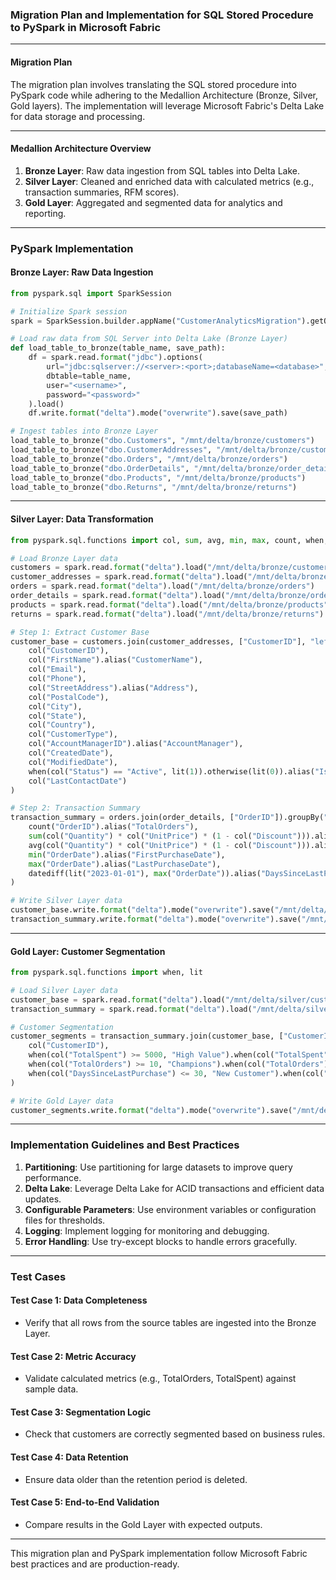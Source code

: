 ### Migration Plan and Implementation for SQL Stored Procedure to PySpark in Microsoft Fabric

---

#### **Migration Plan**

The migration plan involves translating the SQL stored procedure into PySpark code while adhering to the Medallion Architecture (Bronze, Silver, Gold layers). The implementation will leverage Microsoft Fabric's Delta Lake for data storage and processing.

---

#### **Medallion Architecture Overview**

1. **Bronze Layer**: Raw data ingestion from SQL tables into Delta Lake.
2. **Silver Layer**: Cleaned and enriched data with calculated metrics (e.g., transaction summaries, RFM scores).
3. **Gold Layer**: Aggregated and segmented data for analytics and reporting.

---

### PySpark Implementation

#### **Bronze Layer: Raw Data Ingestion**

```python
from pyspark.sql import SparkSession

# Initialize Spark session
spark = SparkSession.builder.appName("CustomerAnalyticsMigration").getOrCreate()

# Load raw data from SQL Server into Delta Lake (Bronze Layer)
def load_table_to_bronze(table_name, save_path):
    df = spark.read.format("jdbc").options(
        url="jdbc:sqlserver://<server>:<port>;databaseName=<database>",
        dbtable=table_name,
        user="<username>",
        password="<password>"
    ).load()
    df.write.format("delta").mode("overwrite").save(save_path)

# Ingest tables into Bronze Layer
load_table_to_bronze("dbo.Customers", "/mnt/delta/bronze/customers")
load_table_to_bronze("dbo.CustomerAddresses", "/mnt/delta/bronze/customer_addresses")
load_table_to_bronze("dbo.Orders", "/mnt/delta/bronze/orders")
load_table_to_bronze("dbo.OrderDetails", "/mnt/delta/bronze/order_details")
load_table_to_bronze("dbo.Products", "/mnt/delta/bronze/products")
load_table_to_bronze("dbo.Returns", "/mnt/delta/bronze/returns")
```

---

#### **Silver Layer: Data Transformation**

```python
from pyspark.sql.functions import col, sum, avg, min, max, count, when, datediff, lit

# Load Bronze Layer data
customers = spark.read.format("delta").load("/mnt/delta/bronze/customers")
customer_addresses = spark.read.format("delta").load("/mnt/delta/bronze/customer_addresses")
orders = spark.read.format("delta").load("/mnt/delta/bronze/orders")
order_details = spark.read.format("delta").load("/mnt/delta/bronze/order_details")
products = spark.read.format("delta").load("/mnt/delta/bronze/products")
returns = spark.read.format("delta").load("/mnt/delta/bronze/returns")

# Step 1: Extract Customer Base
customer_base = customers.join(customer_addresses, ["CustomerID"], "left").select(
    col("CustomerID"),
    col("FirstName").alias("CustomerName"),
    col("Email"),
    col("Phone"),
    col("StreetAddress").alias("Address"),
    col("PostalCode"),
    col("City"),
    col("State"),
    col("Country"),
    col("CustomerType"),
    col("AccountManagerID").alias("AccountManager"),
    col("CreatedDate"),
    col("ModifiedDate"),
    when(col("Status") == "Active", lit(1)).otherwise(lit(0)).alias("IsActive"),
    col("LastContactDate")
)

# Step 2: Transaction Summary
transaction_summary = orders.join(order_details, ["OrderID"]).groupBy("CustomerID").agg(
    count("OrderID").alias("TotalOrders"),
    sum(col("Quantity") * col("UnitPrice") * (1 - col("Discount"))).alias("TotalSpent"),
    avg(col("Quantity") * col("UnitPrice") * (1 - col("Discount"))).alias("AvgOrderValue"),
    min("OrderDate").alias("FirstPurchaseDate"),
    max("OrderDate").alias("LastPurchaseDate"),
    datediff(lit("2023-01-01"), max("OrderDate")).alias("DaysSinceLastPurchase")
)

# Write Silver Layer data
customer_base.write.format("delta").mode("overwrite").save("/mnt/delta/silver/customer_base")
transaction_summary.write.format("delta").mode("overwrite").save("/mnt/delta/silver/transaction_summary")
```

---

#### **Gold Layer: Customer Segmentation**

```python
from pyspark.sql.functions import when, lit

# Load Silver Layer data
customer_base = spark.read.format("delta").load("/mnt/delta/silver/customer_base")
transaction_summary = spark.read.format("delta").load("/mnt/delta/silver/transaction_summary")

# Customer Segmentation
customer_segments = transaction_summary.join(customer_base, ["CustomerID"]).select(
    col("CustomerID"),
    when(col("TotalSpent") >= 5000, "High Value").when(col("TotalSpent") >= 2500, "Medium Value").otherwise("Low Value").alias("ValueSegment"),
    when(col("TotalOrders") >= 10, "Champions").when(col("TotalOrders") >= 5, "Loyal Customers").otherwise("Others").alias("BehaviorSegment"),
    when(col("DaysSinceLastPurchase") <= 30, "New Customer").when(col("DaysSinceLastPurchase") <= 90, "Active").otherwise("Inactive").alias("LifecycleSegment")
)

# Write Gold Layer data
customer_segments.write.format("delta").mode("overwrite").save("/mnt/delta/gold/customer_segments")
```

---

### Implementation Guidelines and Best Practices

1. **Partitioning**: Use partitioning for large datasets to improve query performance.
2. **Delta Lake**: Leverage Delta Lake for ACID transactions and efficient data updates.
3. **Configurable Parameters**: Use environment variables or configuration files for thresholds.
4. **Logging**: Implement logging for monitoring and debugging.
5. **Error Handling**: Use try-except blocks to handle errors gracefully.

---

### Test Cases

#### **Test Case 1: Data Completeness**
- Verify that all rows from the source tables are ingested into the Bronze Layer.

#### **Test Case 2: Metric Accuracy**
- Validate calculated metrics (e.g., TotalOrders, TotalSpent) against sample data.

#### **Test Case 3: Segmentation Logic**
- Check that customers are correctly segmented based on business rules.

#### **Test Case 4: Data Retention**
- Ensure data older than the retention period is deleted.

#### **Test Case 5: End-to-End Validation**
- Compare results in the Gold Layer with expected outputs.

---

This migration plan and PySpark implementation follow Microsoft Fabric best practices and are production-ready.